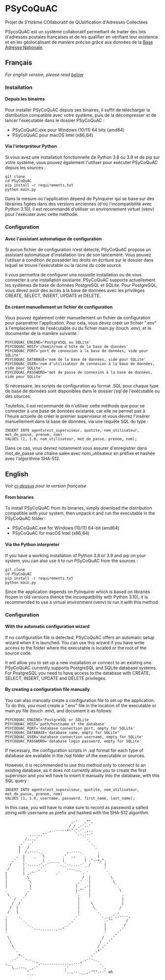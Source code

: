 # PSyCoQuAC
Projet de SYstème COllaboratif de QUalification d'Adresses Collectées

PSycoQuAC est un système collaboratif permettant de traiter des lots d'adresses postales françaises et de les qualifier en vérifiant leur existence et en les géolocalisant de manière précise grâce aux données de la [Base Adresse Nationale](https://adresse.data.gouv.fr/).

## Français
*For english version, please read [below](#english)*

### Installation

#### Depuis les binaires
Pour installer PSyCoQuAC depuis ses binaires, il suffit de télécharger la distribution compatible avec votre système, puis de la décompresser et de lancer l'exécutable dans le dossier PSyCoQuAC :
* PSyCoQuAC.exe pour Windows (10/11) 64 bits (amd64)
* PSyCoQuAC pour macOS Intel (x86_64)

#### Via l'interpréteur Python
Si vous avez une installation fonctionnelle de Python 3.8 ou 3.9 et de pip sur votre système, vous pouvez également l'utiliser pour exécuter PSyCoQuAC depuis les sources :

```
git clone 
cd PSyCoQuAC
pip install -r requirements.txt
python main.py
```

Dans la mesure où l'application dépend de PyInquirer qui se base sur des librairies figées dans des versions anciennes (d'où l'incompatibilité avec Python 3.10), il est recommandé d'utiliser un environnement virtuel (venv) pour l'exécuter avec cette méthode.

### Configuration

#### Avec l'assistant automatique de configuration
Si aucun fichier de configuration n'est détecté, PSyCoQuAC propose un assistant automatique d'installation lors de son lancement. Vous pouvez l'utiliser à condition de posséder les droits en écriture sur le dossier dans lequel se trouve l'exécutable ou la racine du code source.

Il vous permettra de configurer une nouvelle installation ou de vous connecter à une installation existante. PSyCoQuAC supporte actuellement les systèmes de base de données PostgreSQL et SQLite. Pour PostgreSQL, vous devez avoir des accès à la base de données avec les privilèges CREATE, SELECT, INSERT, UPDATE et DELETE.

#### En créant manuellement un fichier de configuration
Vous pouvez également créér manuellement un fichier de configuration pour paramétrer l'application. Pour cela, vous devez créér un fichier ".env" à l'emplacement de l'exécutable ou du fichier main.py (touch .env), et le documenter de la manière suivante :

```
PSYCOQUAC_ENGINE='PostgreSQL ou SQLite'
PSYCOQUAC_HOST='chemin/nom d'hôte de la base de données'
PSYCOQUAC_PORT='port de connexion à la base de données, vide pour SQLite'
PSYCOQUAC_DATABASE='nom de la base de données, vide pour SQLite'
PSYCOQUAC_USER='nom d'utilisateur de connexion à la base de données, vide pour SQLite'
PSYCOQUAC_PASSWORD='mot de passe de connexion à la base de données, vide pour SQLite'
```

Si nécessaire, les scripts de configuration au format .SQL pour chaque type de base de données sont disponibles dans le dossier /sql de l'exécutable ou des sources.

Toutefois, il est recommandé de n'utiliser cette méthode que pour se connecter à une base de données existante, car elle ne permet pas à l'heure actuelle de créer le premier superviseur et vous devrez l'insérer manuellement dans la base de données, via une requête SQL du type :

```
INSERT INTO agents(est_superviseur, quotite, nom_utilisateur, mot_de_passe, prenom, nom)
VALUES (1, 1.0, nom_utilisateur, mot_de_passe, prenom, nom);
```

Dans ce cas, vous devrez notamment vous assurer d'enregistrer dans mot_de_passe une chaîne salée avec nom_utilisateur en préfixe et hashée avec l'algorithme SHA-512.

## English
*Voir [ci-dessus](#franais) pour la version française*

#### From binaries
To install PSyCoQuAC from its binaries, simply download the distribution compatible with your system, then unpack it and run the executable in the PSyCoQuAC folder:
* PSyCoQuAC.exe for Windows (10/11) 64-bit (amd64)
* PSyCoQuAC for macOS Intel (x86_64)

#### Via the Python interpreter
If you have a working installation of Python 3.8 or 3.9 and pip on your system, you can also use it to run PSyCoQuAC from the sources :

```
git clone 
cd PSyCoQuAC
pip install -r requirements.txt
python main.py
```
Since the application depends on PyInquirer which is based on libraries frozen in old versions (hence the incompatibility with Python 3.10), it is recommended to use a virtual environment (venv) to run it with this method.

### Configuration

#### With the automatic configuration wizard
If no configuration file is detected, PSyCoQuAC offers an automatic setup wizard when it is launched. You can use this wizard if you have write access to the folder where the executable is located or the root of the source code.

It will allow you to set up a new installation or connect to an existing one. PSyCoQuAC currently supports PostgreSQL and SQLite database systems. For PostgreSQL you need to have access to the database with CREATE, SELECT, INSERT, UPDATE and DELETE privileges.

#### By creating a configuration file manually
You can also manually create a configuration file to set up the application. To do this, you must create a ".env" file in the location of the executable or main.py file (touch .env), and document it as follows:

```
PSYCOQUAC_ENGINE='PostgreSQL or SQLite
PSYCOQUAC_HOST='path/hostname of the database'
PSYCOQUAC_PORT='database connection port, empty for SQLite'
PSYCOQUAC_DATABASE='database name, empty for SQLite'
PSYCOQUAC_USER='database connection username, empty for SQLite'
PSYCOQUAC_PASSWORD='database login password, empty for SQLite'
```

If necessary, the configuration scripts in .sql format for each type of database are available in the /sql folder of the executable or sources.

However, it is recommended to use this method only to connect to an existing database, as it does not currently allow you to create the first supervisor and you will have to insert it manually into the database, with this SQL query :

```
INSERT INTO agents(est_superviseur, quotite, nom_utilisateur, mot_de_passe, prenom, nom)
VALUES (1, 1.0, username, password, first_name, last_name);
```

In this case, you will have to make sure to record as password a salted string with username as prefix and hashed with the SHA-512 algorithm.

```
                              ,-'   ,"",
                             / / ,-'.-'
                   _,..-----+-".".-'_,..
           ,...,."'             `--.---'
         /,..,'                     `.
       ,'  .'                         `.
      j   /                             `.
      |  /,----._           ,.----.       .
     ,  j    _   \        .'  .,   `.     |
   ,'   |        |  ____  |         | ."--+,^.
  /     |`-....-',-'    `._`--....-' _/      |
 /      |     _,'          `--..__  `        '
j       | ,-"'    `    .'         `. `        `.
|        .\                        /  |         \
|         `\                     ,'   |          \
|          |                    |   ,-|           `.
.         ,'                    |-"'  |             \
 \       /                      `.    |              .
  ` /  ,'                        |    `              |
   /  /                          |     \             |
  /  |                           |      \           /
 /   |                           |       `.       _,
.     .                         .'         `.__,.',.----,
|      `.                     ,'             .-""      /
|        `._               _.'               |        /
|           `---.......,--"                  |      ,'
'                                            '    ,'
 \                                          /   ,'
  \                                        /  ,'
   \                                      / ,'
    `.                                   ,+'
      >.                               ,'
  _.-'  `-.._                      _,-'-._
,__          `",-............,.---"       `.
   \..---. _,-'            ,'               `.
          "                '..,--.___,-"""---' mh
          ```
